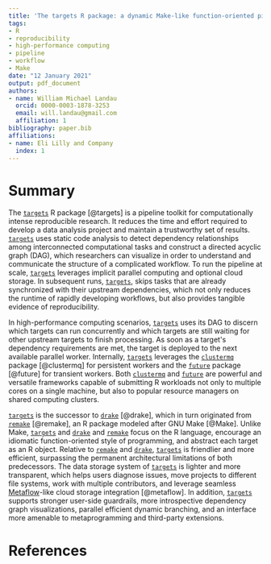 ```yaml
---
title: 'The targets R package: a dynamic Make-like function-oriented pipeline toolkit for reproducibility and high-performance computing'
tags:
- R
- reproducibility
- high-performance computing
- pipeline
- workflow
- Make
date: "12 January 2021"
output: pdf_document
authors:
- name: William Michael Landau
  orcid: 0000-0003-1878-3253
  email: will.landau@gmail.com
  affiliation: 1
bibliography: paper.bib
affiliations:
- name: Eli Lilly and Company
  index: 1
---
```


# Summary

The [`targets`](https://github.com/ropensci/targets) R package [@targets] is a pipeline toolkit for computationally intense reproducible research. It reduces the time and effort required to develop a data analysis project and maintain a trustworthy set of results. [`targets`](https://github.com/ropensci/targets) uses static code analysis to detect dependency relationships among interconnected computational tasks and construct a directed acyclic graph (DAG), which researchers can visualize in order to understand and communicate the structure of a complicated workflow. To run the pipeline at scale, [`targets`](https://github.com/ropensci/targets) leverages implicit parallel computing and optional cloud storage. In subsequent runs, [`targets`](https://github.com/ropensci/targets), skips tasks that are already synchronized with their upstream dependencies, which not only reduces the runtime of rapidly developing workflows, but also provides tangible evidence of reproducibility.

In high-performance computing scenarios, [`targets`](https://github.com/ropensci/targets) uses its DAG to discern which targets can run concurrently and which targets are still waiting for other upstream targets to finish processing. As soon as a target's dependency requirements are met, the target is deployed to the next available parallel worker. Internally, [`targets`](https://github.com/ropensci/targets) leverages the [`clustermq`](https://github.com/mschubert/clustermq) package [@clustermq] for persistent workers and the  [`future`](https://github.com/HenrikBengtsson/future) package [@future] for transient workers. Both [`clustermq`](https://github.com/mschubert/clustermq) and [`future`](https://github.com/HenrikBengtsson/future) are powerful and versatile frameworks capable of submitting R workloads not only to multiple cores on a single machine, but also to popular resource managers on shared computing clusters.

[`targets`](https://github.com/ropensci/targets) is the successor to [`drake`](https://github.com/ropensci/drake) [@drake], which in turn originated from [`remake`](https://github.com/richfitz/remake) [@remake], an R package modeled after GNU Make [@Make]. Unlike Make, [`targets`](https://github.com/ropensci/targets) and [`drake`](https://github.com/ropensci/drake) and [`remake`](https://github.com/richfitz/remake) focus on the R language, encourage an idiomatic function-oriented style of programming, and abstract each target as an R object. Relative to [`remake`](https://github.com/richfitz/remake) and  [`drake`](https://github.com/ropensci/drake), [`targets`](https://github.com/ropensci/targets) is friendlier and more efficient, surpassing the permanent architectural limitations of both predecessors. The data storage system of [`targets`](https://github.com/ropensci/targets) is lighter and more transparent, which helps users diagnose issues, move projects to different file systems, work with multiple contributors, and leverage seamless [Metaflow](https://github.com/Netflix/metaflow)-like cloud storage integration [@metaflow]. In addition,  [`targets`](https://github.com/ropensci/targets) supports stronger user-side guardrails, more introspective dependency graph visualizations, parallel efficient dynamic branching, and an interface more amenable to metaprogramming and third-party extensions.

# References
